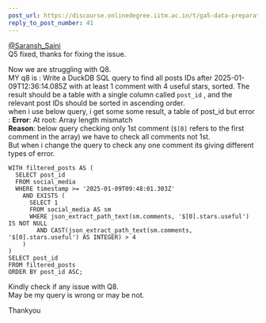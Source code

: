 ```yaml
---
post_url: https://discourse.onlinedegree.iitm.ac.in/t/ga5-data-preparation-discussion-thread-tds-jan-2025/166576/46
reply_to_post_number: 41
---
```

[@Saransh\_Saini](/u/saransh_saini)  
Q5 fixed, thanks for fixing the issue.

Now we are struggling with Q8.  
MY q8 is : Write a DuckDB SQL query to find all posts IDs after 2025-01-09T12:36:14.085Z with at least 1 comment with 4 useful stars, sorted. The result should be a table with a single column called `post_id` , and the relevant post IDs should be sorted in ascending order.  
when i use below query, i get some some result, a table of post\_id but error : **Error**: At root: Array length mismatch  
**Reason**: below query checking only 1st comment (`$[0]` refers to the first comment in the array) we have to check all comments not 1st.  
But when i change the query to check any one comment its giving different types of error.

```
WITH filtered_posts AS (
  SELECT post_id
  FROM social_media
  WHERE timestamp >= '2025-01-09T09:48:01.303Z'
    AND EXISTS (
      SELECT 1
      FROM social_media AS sm
      WHERE json_extract_path_text(sm.comments, '$[0].stars.useful') IS NOT NULL
        AND CAST(json_extract_path_text(sm.comments, '$[0].stars.useful') AS INTEGER) > 4
    )
)
SELECT post_id
FROM filtered_posts
ORDER BY post_id ASC;

```

Kindly check if any issue with Q8.  
May be my query is wrong or may be not.

Thankyou